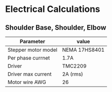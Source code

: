 # Electrical Calculations

## Shoulder Base, Shoulder, Elbow
|Parameter|value|
|---|---|
|Stepper motor model | NEMA 17HS8401 |
|Per phase currnet | 1.7A |
|Driver| TMC2209|
|Driver max current| 2A (rms)|
|Motor wire AWG|26|
